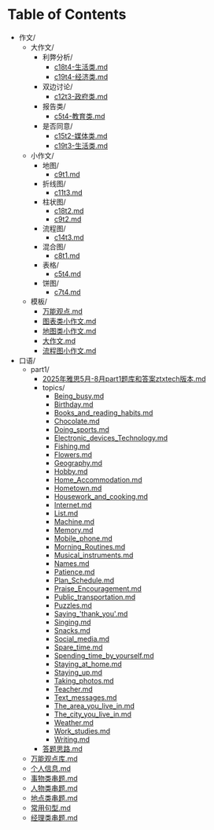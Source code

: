 # Table of Contents
* 作文/
  * 大作文/
    * 利弊分析/
      * [c18t4-生活类.md](作文/大作文/利弊分析/c18t4-生活类.md)
      * [c19t4-经济类.md](作文/大作文/利弊分析/c19t4-经济类.md)
    * 双边讨论/
      * [c12t3-政府类.md](作文/大作文/双边讨论/c12t3-政府类.md)
    * 报告类/
      * [c5t4-教育类.md](作文/大作文/报告类/c5t4-教育类.md)
    * 是否同意/
      * [c15t2-媒体类.md](作文/大作文/是否同意/c15t2-媒体类.md)
      * [c19t3-生活类.md](作文/大作文/是否同意/c19t3-生活类.md)
  * 小作文/
    * 地图/
      * [c9t1.md](作文/小作文/地图/c9t1.md)
    * 折线图/
      * [c11t3.md](作文/小作文/折线图/c11t3.md)
    * 柱状图/
      * [c18t2.md](作文/小作文/柱状图/c18t2.md)
      * [c9t2.md](作文/小作文/柱状图/c9t2.md)
    * 流程图/
      * [c14t3.md](作文/小作文/流程图/c14t3.md)
    * 混合图/
      * [c8t1.md](作文/小作文/混合图/c8t1.md)
    * 表格/
      * [c5t4.md](作文/小作文/表格/c5t4.md)
    * 饼图/
      * [c7t4.md](作文/小作文/饼图/c7t4.md)
  * 模板/
    * [万能观点.md](作文/模板/万能观点.md)
    * [图表类小作文.md](作文/模板/图表类小作文.md)
    * [地图类小作文.md](作文/模板/地图类小作文.md)
    * [大作文.md](作文/模板/大作文.md)
    * [流程图小作文.md](作文/模板/流程图小作文.md)
* 口语/
  * part1/
    * [2025年雅思5月-8月part1题库和答案ztxtech版本.md](口语/part1/2025年雅思5月-8月part1题库和答案ztxtech版本.md)
    * topics/
      * [Being_busy.md](口语/part1/topics/Being_busy.md)
      * [Birthday.md](口语/part1/topics/Birthday.md)
      * [Books_and_reading_habits.md](口语/part1/topics/Books_and_reading_habits.md)
      * [Chocolate.md](口语/part1/topics/Chocolate.md)
      * [Doing_sports.md](口语/part1/topics/Doing_sports.md)
      * [Electronic_devices_Technology.md](口语/part1/topics/Electronic_devices_Technology.md)
      * [Fishing.md](口语/part1/topics/Fishing.md)
      * [Flowers.md](口语/part1/topics/Flowers.md)
      * [Geography.md](口语/part1/topics/Geography.md)
      * [Hobby.md](口语/part1/topics/Hobby.md)
      * [Home_Accommodation.md](口语/part1/topics/Home_Accommodation.md)
      * [Hometown.md](口语/part1/topics/Hometown.md)
      * [Housework_and_cooking.md](口语/part1/topics/Housework_and_cooking.md)
      * [Internet.md](口语/part1/topics/Internet.md)
      * [List.md](口语/part1/topics/List.md)
      * [Machine.md](口语/part1/topics/Machine.md)
      * [Memory.md](口语/part1/topics/Memory.md)
      * [Mobile_phone.md](口语/part1/topics/Mobile_phone.md)
      * [Morning_Routines.md](口语/part1/topics/Morning_Routines.md)
      * [Musical_instruments.md](口语/part1/topics/Musical_instruments.md)
      * [Names.md](口语/part1/topics/Names.md)
      * [Patience.md](口语/part1/topics/Patience.md)
      * [Plan_Schedule.md](口语/part1/topics/Plan_Schedule.md)
      * [Praise_Encouragement.md](口语/part1/topics/Praise_Encouragement.md)
      * [Public_transportation.md](口语/part1/topics/Public_transportation.md)
      * [Puzzles.md](口语/part1/topics/Puzzles.md)
      * [Saying_'thank_you'.md](口语/part1/topics/Saying_'thank_you'.md)
      * [Singing.md](口语/part1/topics/Singing.md)
      * [Snacks.md](口语/part1/topics/Snacks.md)
      * [Social_media.md](口语/part1/topics/Social_media.md)
      * [Spare_time.md](口语/part1/topics/Spare_time.md)
      * [Spending_time_by_yourself.md](口语/part1/topics/Spending_time_by_yourself.md)
      * [Staying_at_home.md](口语/part1/topics/Staying_at_home.md)
      * [Staying_up.md](口语/part1/topics/Staying_up.md)
      * [Taking_photos.md](口语/part1/topics/Taking_photos.md)
      * [Teacher.md](口语/part1/topics/Teacher.md)
      * [Text_messages.md](口语/part1/topics/Text_messages.md)
      * [The_area_you_live_in.md](口语/part1/topics/The_area_you_live_in.md)
      * [The_city_you_live_in.md](口语/part1/topics/The_city_you_live_in.md)
      * [Weather.md](口语/part1/topics/Weather.md)
      * [Work_studies.md](口语/part1/topics/Work_studies.md)
      * [Writing.md](口语/part1/topics/Writing.md)
    * [答题思路.md](口语/part1/答题思路.md)
  * [万能观点库.md](口语/万能观点库.md)
  * [个人信息.md](口语/个人信息.md)
  * [事物类串题.md](口语/事物类串题.md)
  * [人物类串题.md](口语/人物类串题.md)
  * [地点类串题.md](口语/地点类串题.md)
  * [常用句型.md](口语/常用句型.md)
  * [经理类串题.md](口语/经理类串题.md)